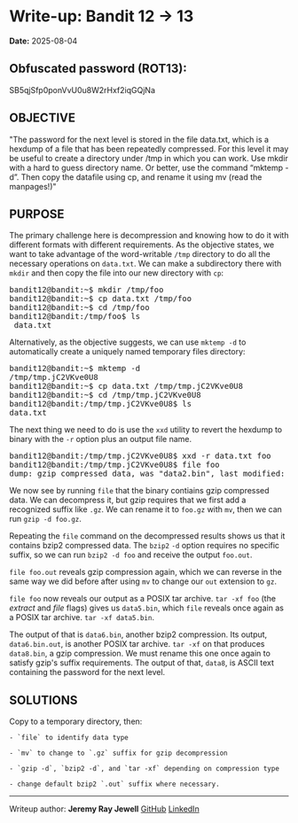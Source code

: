 # Write-up: Bandit 12 → 13  
**Date:** 2025-08-04
  

## Obfuscated password (ROT13): 

SB5qjSfp0ponVvU0u8W2rHxf2iqGQjNa

## OBJECTIVE

"The password for the next level is stored in the file data.txt, which is a hexdump of a file that has been repeatedly compressed. For this level it may be useful to create a directory under /tmp in which you can work. Use mkdir with a hard to guess directory name. Or better, use the command “mktemp -d”. Then copy the datafile using cp, and rename it using mv (read the manpages!)"

## PURPOSE

The primary challenge here is decompression and knowing how to do it with different formats with different requirements. As the objective states, we want to take advantage of the word-writable `/tmp` directory to do all the necessary operations on `data.txt`. We can make a subdirectory there with `mkdir` and then copy the file into our new directory with `cp`:

<pre markdown>
bandit12@bandit:~$ mkdir /tmp/foo
bandit12@bandit:~$ cp data.txt /tmp/foo
bandit12@bandit:~$ cd /tmp/foo
bandit12@bandit:/tmp/foo$ ls
 data.txt
</pre>

Alternatively, as the objective suggests, we can use `mktemp -d` to automatically create a uniquely named temporary files directory: 

<pre markdown>
bandit12@bandit:~$ mktemp -d
/tmp/tmp.jC2VKve0U8
bandit12@bandit:~$ cp data.txt /tmp/tmp.jC2VKve0U8
bandit12@bandit:~$ cd /tmp/tmp.jC2VKve0U8
bandit12@bandit:/tmp/tmp.jC2VKve0U8$ ls
data.txt
</pre>

The next thing we need to do is use the `xxd` utility to revert the hexdump to binary with the `-r` option plus an output file name.

<pre markdown>
bandit12@bandit:/tmp/tmp.jC2VKve0U8$ xxd -r data.txt foo
bandit12@bandit:/tmp/tmp.jC2VKve0U8$ file foo
dump: gzip compressed data, was "data2.bin", last modified: Mon Jul 28 19:03:32 2025, max compression, from Unix, original size modulo 2^32 578
</pre>

We now see by running `file` that the binary contiains gzip compressed data. We can decompress it, but gzip requires that we first add a recognized suffix like `.gz`. We can rename it to `foo.gz` with `mv`, then we can run `gzip -d foo.gz`.

Repeating the `file` command on the decompressed results shows us that it contains bzip2 compressed data. The `bzip2` `-d` option requires no specific suffix, so we can run `bzip2 -d foo` and receive the output `foo.out`.

`file foo.out` reveals gzip compression again, which we can reverse in the same way we did before after using `mv` to change our `out` extension to `gz`.

`file foo` now reveals our output as a POSIX tar archive. `tar -xf foo` (the *extract* and *file* flags) gives us `data5.bin`, which `file` reveals once again as a POSIX tar archive. `tar -xf data5.bin`.

The output of that is `data6.bin`, another bzip2 compression. Its output, `data6.bin.out`, is another POSIX tar archive. `tar -xf` on that produces `data8.bin`, a gzip compression. We must rename this one once again to satisfy gzip's suffix requirements. The output of that, `data8`, is ASCII text containing the password for the next level. 

## SOLUTIONS

Copy to a temporary directory, then:

	- `file` to identify data type

	- `mv` to change to `.gz` suffix for gzip decompression

	- `gzip -d`, `bzip2 -d`, and `tar -xf` depending on compression type

	- change default bzip2 `.out` suffix where necessary.

___

Writeup author: **Jeremy Ray Jewell**
[GitHub](https://github.com/jeremyrayjewell)
[LinkedIn](https://www.linkedin.com/in/jeremyrayjewell)

